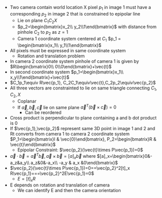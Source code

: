 - Two camera contain world location X pixel $p_1$ in image 1 must have a corresponding $p_2$ in image 2 that is constrained to epipolar line
	- Lie on plane $C_1C_2X$
	- $p_2=\begin{bmatrix}x_2\\ y_2\\1\end{bmatrix}$ with distance from pinhole $C_2$ to $p_2$ as $z=1$
	- Camera 1 coordinate system centered at $C_1$ $p_1 = \begin{bmatrix}x_1\\ y_1\\1\end{bmatrix}$
- All pixels must be expressed in same coordinate system
	- Rotation and translation problem
- In camera 2 coordinate system pinhole of camera 1 is given by $R\begin{bmatrix}0\\ 0\\0\end{bmatrix}+\vec{t}$
- In second coordinate system $p_1=\begin{bmatrix}x_1\\ x_y\\1\end{bmatrix}+\vec{t}$
- $C_1p_1\equiv R\vec{p_1}, C_2C_1\equiv\vec{t},C_2p_2\equiv\vec{p_2}$
- All three vectors are constrainted to lie on same triangle connecting $C_1,C_2,X$
	- Coplanar
	- If $\vec{a},\vec{b},\vec{c}$ lie on same plane $\vec{a}^T(\vec{b}\times\vec{c})=0$
		- Can be reordered
- Cross product is perpendicular to plane containing a and b dot product is 0
- If $\vec{p_1},\vec{p_2}$ represent same 3D point in image 1 and 2 and Rt converts from camera 1 to camera 2 coordinate system $P_1=\begin{bmatrix}I & \vec{0}\end{bmatrix}, P_2=\begin{bmatrix}R & \vec{t}\end{bmatrix}$
	- Epipolar Constraint: $\vec{p_2}(\vec{t}\times P\vec{p_1})=0$
- $\vec{a}\cdot\vec{b}=\vec{a}^T\vec{b}, \vec{a}\times\vec{b}=[a]_x\vec{b}$ where $[a]_x=\begin{bmatrix}0&-a_z&a_y\\ a_z&0&-a_x\\ -a_y & a_x &0\end{bmatrix}$
- $\vec{p_2}(\vec{t}\times P\vec{p_1})=0==\vec{p_2}^2[t]_x R\vec{p_1}===\vec{p_2}^2E\vec{p_1}=0$
	- $E=[t]_x R$
- E depends on rotation and translation of camera 
	- We can identify E and then the camera orientation